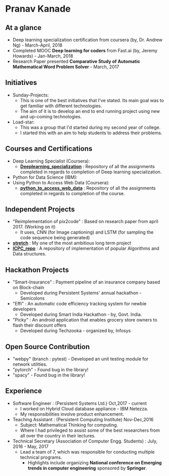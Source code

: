 # Pranav Kanade

## At a glance
* Deep learning specialization certification from coursera (by, Dr. Andrew Ng) - March-April, 2018
* Completed MOOC **Deep learning for coders** from Fast.ai (by, Jeremy Howards) - Jan-March, 2018
* Research Paper presented **Comparative Study of Automatic Mathematical Word Problem Solver** - March, 2017

## Initiatives

* Sunday-Projects:
  * This is one of the best initiatives that I've stated. Its main goal was to get familiar with different technologies. 
  * The aim of it is to develop an end to end running project using new and up-coming technologies.
* Load-star:
  * This was a group that I'd started during my second year of college.
  * I started this with an aim to help students to address their problems.

## Courses and Certifications

* Deep Learning Specialist (Coursera):
  * **[Deeplearning_specialization](https://github.com/pskanade/Deeplearning_specialization)** : Repository of all the assignments completed in regards to completion of Deep learning specialization.
* Python for Data Science (IBM):
* Using Python to Access Web Data (Coursera):
  * **[python_to_access_web_data](https://github.com/pskanade/python_to_access_web_data)** : Repository of all the assignments completed in regards to completion of the course.

## Independent Projects

* "Reimplementation of pix2code" : Based on research paper from april 2017. (Working on it)
    * It uses, CNN (for Image captioning) and LSTM (for sampling the code sequence being generated)
* **[stretch](https://github.com/pskanade/stretch)** : My one of the most ambitious long term project
* **[ICPC_repo](https://github.com/pskanade/ICPC_repo)** : A repository of implementation of popular Algorithms and Data structures.

## Hackathon Projects

* "Smart-Insurance" : Payment pipeline of an insurance company based on Block-chain
    * Developed during Persistent Systems' annual hackathon - Semicolons
* "Effi" : An automatic code efficiency tracking system for newbie developers
    * Developed during Smart India Hackathon - by, Govt. India.
* "Picky" : An android application that enables grocery store owners to flash their discount offers
    * Developed during Techzooka - organized by, Infosys

## Open Source Contribution

* "webpy" (branch : pytest) - Developed an unit testing module for network utilities.
* "pytorch" - Found bug in the library!
* "spacy" - Found bug in the library!

## Experience

* Software Engineer : (Persistent Systems Ltd.)  Oct,2017 - current
    * I worked on Hybrid Cloud database appliance - IBM Netezza.
    * My responsibilities involve product enhancement.
* Teaching Assistant : (Persistent Computing Institute) Nov-Dec,2016
    * Subject: Mathematical Thinking for computing.
    * Where I had privileged to assist some of the best researchers from all over the country in their lectures.
* Technical Secretary (Association of Computer Engg. Students) : July, 2016 - May, 2017
    * Lead a team of 7, which was responsible for conducting multiple technical programs.
      * Highlights include organizing **National conference on Emerging trends in computer engineering** sponsored by **Springer**.